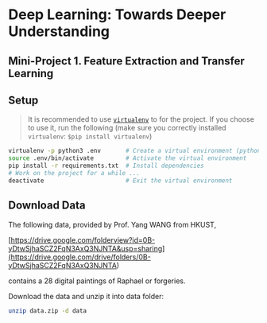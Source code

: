 # Deep Learning: Towards Deeper Understanding 

## Mini-Project 1. Feature Extraction and Transfer Learning

## Setup

> It is recommended to use [`virtualenv`](http://docs.python-guide.org/en/latest/dev/virtualenvs/) to for the project. If you choose to use it, run the following (make sure you correctly installed `virtualenv`: `$pip install virtualenv`)

```bash
virtualenv -p python3 .env       # Create a virtual environment (python3)
source .env/bin/activate         # Activate the virtual environment
pip install -r requirements.txt  # Install dependencies
# Work on the project for a while ...
deactivate                       # Exit the virtual environment
```

## Download Data

The following data, provided by Prof. Yang WANG from HKUST,

[https://drive.google.com/folderview?id=0B-yDtwSjhaSCZ2FqN3AxQ3NJNTA&usp=sharing](https://drive.google.com/drive/folders/0B-yDtwSjhaSCZ2FqN3AxQ3NJNTA<Paste>)

contains a 28 digital paintings of Raphael or forgeries.

Download the data and unzip it into data folder:

```bash
unzip data.zip -d data
```


